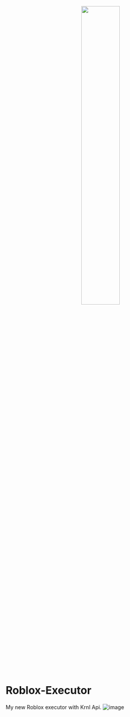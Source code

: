 <p align=center>
  <a href="https://discord.com/users/599906778238418960"><img src="https://lanyard-profile-readme.vercel.app/api/599906778238418960" width=45%></a>
</p>

# Roblox-Executor
My new Roblox executor with Krnl Api.
![image](https://user-images.githubusercontent.com/106429059/198877476-e12d71df-81b0-41d0-b45a-e27ef0718f24.png)
